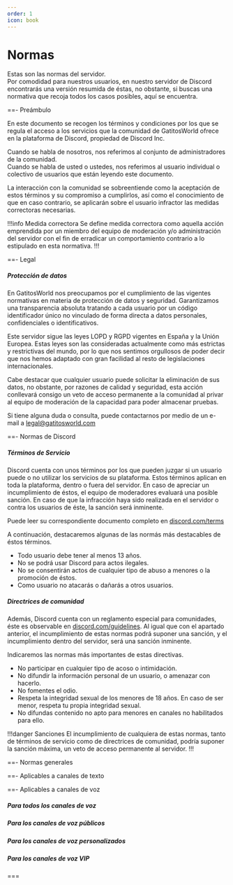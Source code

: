 ```yaml
---
order: 1
icon: book
---
```


# Normas

Estas son las normas del servidor.<br>
Por comodidad para nuestros usuarios, en nuestro servidor de Discord encontrarás una versión resumida de éstas, no obstante, si buscas una normativa que recoja todos los casos posibles, aquí se encuentra.

==- Preámbulo

En este documento se recogen los términos y condiciones por los que se regula el acceso a los servicios que la comunidad de GatitosWorld ofrece en la plataforma de Discord, propiedad de Discord Inc.

Cuando se habla de nosotros, nos referimos al conjunto de administradores de la comunidad.<br>
Cuando se habla de usted o ustedes, nos referimos al usuario individual o colectivo de usuarios que están leyendo este documento.

La interacción con la comunidad se sobreentiende como la aceptación de estos términos y su compromiso a cumplirlos, así como el conocimiento de que en caso contrario, se aplicarán sobre el usuario infractor las medidas correctoras necesarias.

!!!info Medida correctora
Se define medida correctora como aquella acción emprendida por un miembro del equipo de moderación y/o administración del servidor con el fin de erradicar un comportamiento contrario a lo estipulado en esta normativa.
!!!

==- Legal

##### Protección de datos
En GatitosWorld nos preocupamos por el cumplimiento de las vigentes normativas en materia de protección de datos y seguridad. Garantizamos una transparencia absoluta tratando a cada usuario por un código identificador único no vinculado de forma directa a datos personales, confidenciales o identificativos.

Este servidor sigue las leyes LOPD y RGPD vigentes en España y la Unión Europea. Estas leyes son las consideradas actualmente como más estrictas y restrictivas del mundo, por lo que nos sentimos orgullosos de poder decir que nos hemos adaptado con gran facilidad al resto de legislaciones internacionales.

Cabe destacar que cualquier usuario puede solicitar la eliminación de sus datos, no obstante, por razones de calidad y seguridad, esta acción conllevará consigo un veto de acceso permanente a la comunidad al privar al equipo de moderación de la capacidad para poder almacenar pruebas.

Si tiene alguna duda o consulta, puede contactarnos por medio de un e-mail a <a href="mailto:legal@gatitosworld.com">legal@gatitosworld.com</a>

==- Normas de Discord

##### Términos de Servicio
Discord cuenta con unos términos por los que pueden juzgar si un usuario puede o no utilizar los servicios de su plataforma. Estos términos aplican en toda la plataforma, dentro o fuera del servidor. En caso de apreciar un incumplimiento de éstos, el equipo de moderadores evaluará una posible sanción. En caso de que la infracción haya sido realizada en el servidor o contra los usuarios de éste, la sanción será inminente.

Puede leer su correspondiente documento completo en [discord.com/terms](https://discord.com/terms)

A continuación, destacaremos algunas de las normás más destacables de éstos términos.

- Todo usuario debe tener al menos 13 años.
- No se podrá usar Discord para actos ilegales.
- No se consentirán actos de cualquier tipo de abuso a menores o la promoción de éstos.
- Como usuario no atacarás o dañarás a otros usuarios.

##### Directrices de comunidad
Además, Discord cuenta con un reglamento especial para comunidades, éste es observable en [discord.com/guidelines](https://discord.com/guidelines). Al igual que con el apartado anterior, el incumplimiento de estas normas podrá suponer una sanción, y el incumplimiento dentro del servidor, será una sanción inminente.

Indicaremos las normas más importantes de estas directivas.

- No participar en cualquier tipo de acoso o intimidación.
- No difundir la información personal de un usuario, o amenazar con hacerlo.
- No fomentes el odio.
- Respeta la integridad sexual de los menores de 18 años. En caso de ser menor, respeta tu propia integridad sexual.
- No difundas contenido no apto para menores en canales no habilitados para ello.

!!!danger Sanciones
El incumplimiento de cualquiera de estas normas, tanto de términos de servicio como de directrices de comunidad, podría suponer la sanción máxima, un veto de acceso permanente al servidor.
!!!

==- Normas generales

==- Aplicables a canales de texto

==- Aplicables a canales de voz

##### Para todos los canales de voz

##### Para los canales de voz públicos

##### Para los canales de voz personalizados

##### Para los canales de voz VIP

===